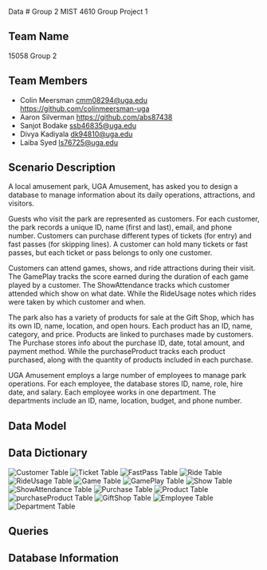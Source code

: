 Data # Group 2 MIST 4610 Group Project 1

## Team Name
15058 Group 2 

## Team Members
- Colin Meersman cmm08294@uga.edu https://github.com/colinmeersman-uga
- Aaron Silverman https://github.com/abs87438
- Sanjot Bodake ssb46835@uga.edu
- Divya	Kadiyala dk94810@uga.edu
- Laiba	Syed ls76725@uga.edu

## Scenario Description
A local amusement park, UGA Amusement, has asked you to design a database to manage information about its daily operations, attractions, and visitors. 

Guests who visit the park are represented as customers. For each customer, the park records a unique ID, name (first and last), email, and phone number. Customers can purchase different types of tickets (for entry) and fast passes (for skipping lines). A customer can hold many tickets or fast passes, but each ticket or pass belongs to only one customer.

Customers can attend games, shows, and ride attractions during their visit. The GamePlay tracks the score earned during the duration of each game played by a customer. The ShowAttendance tracks which customer attended which show on what date. While the RideUsage notes which rides were taken by which customer and when.

The park also has a variety of products for sale at the Gift Shop, which has its own ID, name, location, and open hours. Each product has an ID, name, category, and price. Products are linked to purchases made by customers. The Purchase stores info about the purchase ID, date, total amount, and payment method. While the purchaseProduct tracks each product purchased, along with the quantity of products included in each purchase.

UGA Amusement employs a large number of employees to manage park operations. For each employee, the database stores ID, name, role, hire date, and salary. Each employee works in one department. The departments include an ID, name, location, budget, and phone number.

## Data Model

## Data Dictionary
![Customer Table](CustomerTable.png)
![Ticket Table](TicketTable.png)
![FastPass Table](FastPassTable.png)
![Ride Table](RideTable.png) 
![RideUsage Table](RideUsageTable.png)
![Game Table](GameTable.png)
![GamePlay Table](GamePlayTable.png)
![Show Table](ShowTable.png)
![ShowAttendance Table](ShowAttendanceTable.png)
![Purchase Table](PurchaseTable.png)
![Product Table](ProductTable.png)
![purchaseProduct Table](PurchaseProductTable.png)
![GiftShop Table](GiftShopTable.png)
![Employee Table](EmployeeTable.png)
![Department Table](DepartmentTable.png)

## Queries

## Database Information
